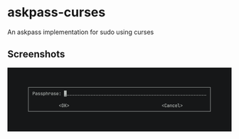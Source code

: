 # askpass-curses

An askpass implementation for sudo using curses

## Screenshots

![Default prompt](./examples/screenshot.png)
